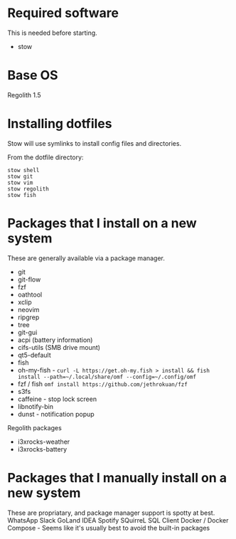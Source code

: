 # Required software

This is needed before starting.
* stow

# Base OS
Regolith 1.5

# Installing dotfiles

Stow will use symlinks to install config files and directories.

From the dotfile directory:
```
stow shell
stow git
stow vim
stow regolith
stow fish
```

# Packages that I install on a new system

These are generally available via a package manager.
* git
* git-flow
* fzf
* oathtool
* xclip
* neovim
* ripgrep
* tree
* git-gui
* acpi (battery information)
* cifs-utils (SMB drive mount)
* qt5-default
* fish
* oh-my-fish - `curl -L https://get.oh-my.fish > install && fish install --path=~/.local/share/omf --config=~/.config/omf`
* fzf / fish `omf install https://github.com/jethrokuan/fzf`
* s3fs
* caffeine - stop lock screen
* libnotify-bin
* dunst - notification popup

Regolith packages
* i3xrocks-weather
* i3xrocks-battery

# Packages that I manually install on a new system

These are propriatary, and package manager support is spotty at best.
WhatsApp
Slack
GoLand
IDEA
Spotify
SQuirreL SQL Client
Docker / Docker Compose - Seems like it's usually best to avoid the built-in packages

